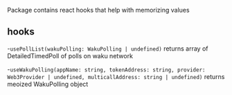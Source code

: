 Package contains react hooks that help with memorizing values

## hooks

-`usePollList(wakuPolling: WakuPolling | undefined)` returns array of DetailedTimedPoll of polls on waku network

-`useWakuPolling(appName: string, tokenAddress: string, provider: Web3Provider | undefined, multicallAddress: string | undefined)` returns meoized WakuPolling object
